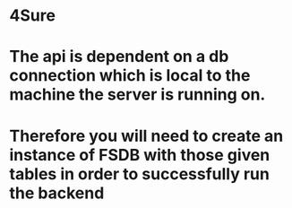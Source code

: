 # 4Sure

# The api is dependent on a db connection which is local to the machine the server is running on. 
# Therefore you will need to create an instance of FSDB with those given tables in order to successfully run the backend
